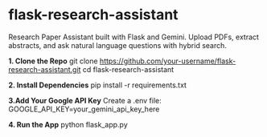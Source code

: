 # flask-research-assistant
Research Paper Assistant built with Flask and Gemini. Upload PDFs, extract abstracts, and ask natural language questions with hybrid search.



**1. Clone the Repo**
git clone https://github.com/your-username/flask-research-assistant.git
cd flask-research-assistant

**2. Install Dependencies**
pip install -r requirements.txt

 
**3.Add Your Google API Key**
Create a .env file:
GOOGLE_API_KEY=your_gemini_api_key_here

**4. Run the App**
python flask_app.py
